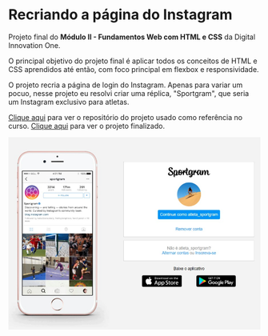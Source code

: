 # Recriando a página do Instagram

Projeto final do **Módulo II - Fundamentos Web com HTML e CSS** da Digital Innovation One.

O principal objetivo do projeto final é aplicar todos os conceitos de HTML e CSS aprendidos até então, com foco principal em flexbox e responsividade.

O projeto recria a página de login do Instagram. Apenas para variar um pocuo, nesse projeto eu resolvi criar uma réplica, "Sportgram", que seria um Instagram exclusivo para atletas.

[Clique aqui](https://github.com/SpruceGabriela/instagram-dio) para ver o repositório do projeto usado como referência no curso.
[Clique aqui](https://yohanaff.github.io/dio-recriando-a-pagina-inicial-do-instagram/) para ver o projeto finalizado.

![Projeto finalizado](dio-recriando-a-pagina-inicial-do-instagram.png)